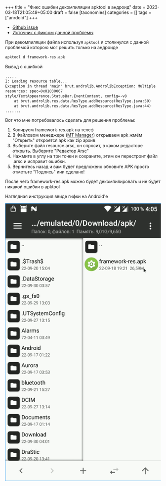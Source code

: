 +++
title = "Фикс ошибки декомпиляции apktool в андроид"
date = 2023-03-18T21:05:49+05:00
draft = false
[taxonomies]
categories = []
tags = ["anrdoid"]
+++

* [Github issue](https://github.com/iBotPeaches/Apktool/issues/1131)
* [Источник с фиксом данной проблемы](https://platinmods.com/threads/how-to-fix-apktool-decompile-error-using-mt-manager-app-arscdecoder-error.121708/)

При декомпиляции файла используя `apktool` я столкнулся с данной проблемой которою мог решить только на андроиде
```sh
apktool d framework-res.apk
```
Вывод с ошибкой
```
.....
I: Loading resource table...
Exception in thread "main" brut.androlib.AndrolibException: Multiple resources: spec=0x01030067 style/TextAppearance.StatusBar.EventContent, config=-v8
	at brut.androlib.res.data.ResType.addResource(ResType.java:50)
	at brut.androlib.res.data.ResType.addResource(ResType.java:44)
.......
```

Вот что мне потребовалось сделать для решения проблемы:
1. Копируем framework-res.apk на телеф
2. В Файловом менеджере ([MT Manager](https://4pda.to/forum/index.php?showtopic=548542)) открываем apk жмём "Открыть" откроется apk как zip архив
3. Выберите файл resource.arsc, он спросит, в каком редакторе открыть. Выберите "Редактор Arsc"
4. Нажмите в углу на три точки и сохраните, этим он перестроит файл .arsc и исправит ошибки.
5. Вернитесь назад и вам будет предложено обновите APK просто отметьте "Подпись" иии сделано!

После чего framework-res.apk можно будет декомпилировать и не будет никакой ошибки в apktool

Наглядная инструкция ввиде гифки на Android'е

![](/images/fix-decompile-error-android-apktool/fix-for-decompile-apktool.gif)
